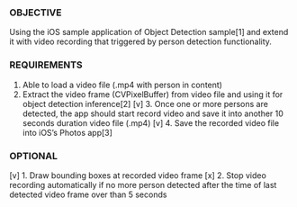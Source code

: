 ### OBJECTIVE
Using the iOS sample application of Object Detection sample[1] and extend it with video recording that triggered by person detection functionality.

### REQUIREMENTS
1. Able to load a video file (.mp4 with person in content)
2. Extract the video frame (CVPixelBuffer) from video file and using it for object detection inference[2]
[v] 3. Once one or more persons are detected, the app should start record video and save it into another 10 seconds duration video file (.mp4)
[v] 4. Save the recorded video file into iOS’s Photos app[3]

### OPTIONAL
[v] 1. Draw bounding boxes at recorded video frame
[x] 2. Stop video recording automatically if no more person detected after the time of last detected video frame over than 5 seconds

